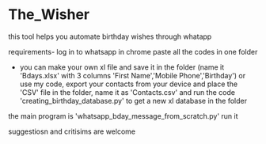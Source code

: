 # The_Wisher
this tool helps you automate birthday wishes through whatapp


requirements-
log in to whatsapp in chrome
paste all the codes in one folder

- you can make your own xl file and save it in the folder (name it 'Bdays.xlsx' with 3 columns 'First Name','Mobile Phone','Birthday') or use my code, export your contacts from your device and place the 'CSV' file in the folder, name it as 'Contacts.csv' and run the code 'creating_birthday_database.py' to get a new xl database in the folder

the main program is 'whatsapp_bday_message_from_scratch.py' run it

suggestiosn and critisims are welcome

